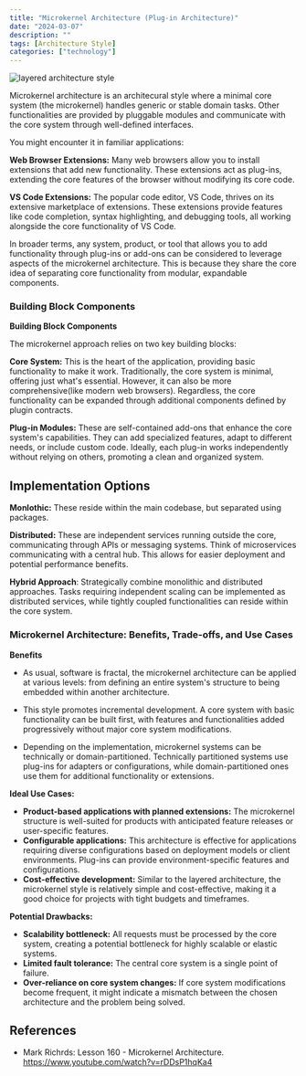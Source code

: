 ```yaml
---
title: "Microkernel Architecture (Plug-in Architecture)"
date: "2024-03-07"
description: ""
tags: [Architecture Style]
categories: ["technology"]
---
```




![layered architecture style](/images/microkernel-architecture-style.svg)

Microkernel architecture is an architecural style where a minimal core system (the microkernel) handles generic or stable domain tasks.  Other functionalities are provided by pluggable modules and communicate with the core system through well-defined interfaces. 


You might encounter it in familiar applications:

**Web Browser Extensions:**  Many web browsers allow you to install extensions that add new functionality. These extensions act as plug-ins, extending the core features of the browser without modifying its core code.

**VS Code Extensions:**  The popular code editor, VS Code, thrives on its extensive marketplace of extensions. These extensions provide features like code completion, syntax highlighting, and debugging tools, all working alongside the core functionality of VS Code.

In broader terms, any system, product, or tool that allows you to add functionality through plug-ins or add-ons can be considered to leverage aspects of the microkernel architecture.  This is because they share the core idea of separating core functionality from modular, expandable components.



### Building Block Components

**Building Block Components**

The microkernel approach relies on two key building blocks:

**Core System:** This is the heart of the application, providing basic functionality to make it work. Traditionally, the core system is minimal, offering just what's essential. However, it can also be more comprehensive(like modern web browsers). Regardless, the core functionality can be expanded through additional components defined by plugin contracts.

**Plug-in Modules:** These are self-contained add-ons that enhance the core system's capabilities. They can add specialized features, adapt to different needs, or include custom code. Ideally, each plug-in works independently without relying on others, promoting a clean and organized system.


## Implementation Options

 **Monlothic:**  These reside within the main codebase, but separated using packages.

 **Distributed:**  These are independent services running outside the core, communicating through APIs or messaging systems. Think of microservices communicating with a central hub. This allows for easier deployment and potential performance benefits.


**Hybrid Approach**: Strategically combine monolithic and distributed approaches. Tasks requiring independent scaling can be implemented as distributed services, while tightly coupled functionalities can reside within the core system.



### Microkernel Architecture: Benefits, Trade-offs, and Use Cases

**Benefits**
- As usual, software is fractal, the microkernel architecture can be applied at various levels: from defining an entire system's structure to being embedded within another architecture.  

- This style promotes incremental development. A core system with basic functionality can be built first, with features and functionalities added progressively without major core system modifications. 

- Depending on the implementation, microkernel systems can be technically or domain-partitioned. Technically partitioned systems use plug-ins for adapters or configurations, while domain-partitioned ones use them for additional functionality or extensions.  

**Ideal Use Cases:**

* **Product-based applications with planned extensions:**  The microkernel structure is well-suited for products with anticipated feature releases or user-specific features. 
* **Configurable applications:** This architecture is effective for applications requiring diverse configurations based on deployment models or client environments. Plug-ins can provide environment-specific features and configurations.
* **Cost-effective development:** Similar to the layered architecture, the microkernel style is relatively simple and cost-effective, making it a good choice for projects with tight budgets and timeframes.

**Potential Drawbacks:**

* **Scalability bottleneck:** All requests must be processed by the core system, creating a potential bottleneck for highly scalable or elastic systems.
* **Limited fault tolerance:** The central core system is a single point of failure.
* **Over-reliance on core system changes:** If core system modifications become frequent, it might indicate a mismatch between the chosen architecture and the problem being solved. 

## References

- Mark Richrds: Lesson 160 - Microkernel Architecture. https://www.youtube.com/watch?v=rDDsP1hqKa4